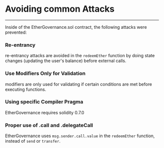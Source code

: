 # Avoiding common Attacks

---

Inside of the EtherGovernance.sol contract, the following attacks were prevented:

### Re-entrancy

re-entrancy attacks are avoided in the `redeemEther` function by doing state changes (updating the user's balance) before external calls.

### Use Modifiers Only for Validation

modifiers are only used for validating if certain conditions are met before executing functions.

### Using specific Compiler Pragma

EtherGovernance requires solidity 0.7.0

### Proper use of .call and .delegateCall

EtherGovernance uses `msg.sender.call.value` in the `redeemEther` function, instead of `send` or `transfer`.
